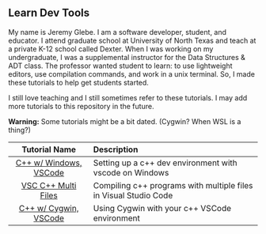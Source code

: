 ## Learn Dev Tools
My name is Jeremy Glebe. I am a software developer, student, and educator. I attend graduate school at University of North Texas and teach at a private K-12 school called Dexter.
When I was working on my undergraduate, I was a supplemental instructor for the Data Structures & ADT class. The professor wanted student to learn: to use lightweight editors, use compilation commands, and work in a unix terminal. So, I made these tutorials to help get students started.

I still love teaching and I still sometimes refer to these tutorials. I may add more tutorials to this repository in the future.

**Warning:** Some tutorials might be a bit dated. (Cygwin? When WSL is a thing?)

|    Tutorial Name     | Description                                        |
|:--------------------:|:-------------------------------------------------- |
| [C++ w/ Windows, VSCode](/dev_tool_tutorials/win_vsc/) | Setting up a c++ dev environment with vscode on Windows |
| [VSC C++ Multi Files](/dev_tool_tutorials/vsc_mf/) | Compiling c++ programs with multiple files in Visual Studio Code |
| [C++ w/ Cygwin, VSCode](/dev_tool_tutorials/cyg_vsc/) | Using Cygwin with your c++ VSCode environment |
